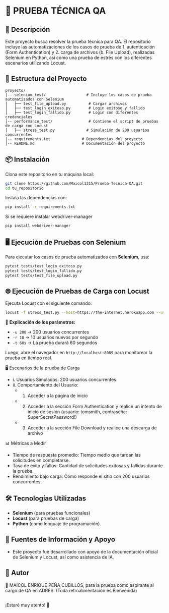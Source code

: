 # 🚀 PRUEBA TÉCNICA QA

## 📌 Descripción
Este proyecto busca resolver la prueba técnica para QA. El repositorio incluye las automatizaciones de los casos de prueba de 1. autenticación (Form Authentication) y 2. carga de archivos (b.	File Upload), realizadas Selenium en Python, así como una prueba de estrés con los diferentes escenarios utilizando Locust.

## 📂 Estructura del Proyecto
```
proyecto/
│-- selenium_test/                  # Incluye los casos de prueba automatizados con Selenium
│   ├── test_file_upload.py          # Cargar archivos
│   ├── test_login_exitoso.py        # Login exitoso y fallido
│   ├── test_login_fallido.py        # Login con diferentes credenciales
│-- performance_test/                # Contiene el script de pruebas de carga con Locust
│   ├── stress_test.py              # Simulación de 200 usuarios concurrentes
│-- requirements.txt              # Dependencias del proyecto
│-- README.md                     # Documentación del proyecto
```

## 📦 Instalación

Clona este repositorio en tu máquina local:
```sh
git clone https://github.com/Maicol1315/Prueba-Tecnica-QA.git
cd tu_repositorio
```

Instala las dependencias con:
```sh
pip install -r requirements.txt
```

Si se requiere instalar webdriver-manager
```sh
pip install webdriver-manager
```

## 🖥️ Ejecución de Pruebas con Selenium

Para ejecutar los casos de prueba automatizados con **Selenium**, usa:
```sh
pytest tests/test_login_exitoso.py
pytest tests/test_login_fallido.py
pytest tests/test_file_upload.py
```

## 🌐 Ejecución de Pruebas de Carga con Locust

Ejecuta Locust con el siguiente comando:
```sh
locust -f stress_test.py --host=https://the-internet.herokuapp.com --users 200 --spawn-rate 10 --run-time 60s
```

🔹 **Explicación de los parámetros:**
- `-u 200` → 200 usuarios concurrentes
- `-r 10` → 10 usuarios nuevos por segundo
- `-t 60s` → La prueba durará 60 segundos

Luego, abre el navegador en `http://localhost:8089` para monitorear la prueba en tiempo real.

🖥️ Escenarios de la prueba de Carga
  - i.	Usuarios Simulados: 200 usuarios concurrentes
  - ii.	Comportamiento del Usuario:
    - 1.	Acceder a la página de inicio
    - 2.	Acceder a la sección Form Authentication y realice un intento de inicio de sesión (usuario: tomsmith, contraseña: SuperSecretPassword!)
    - 3.	Acceder a la sección File Download y realice una descarga de archivo


📊 Métricas a Medir

- Tiempo de respuesta promedio: Tiempo medio que tardan las solicitudes en completarse.
- Tasa de éxito y fallos: Cantidad de solicitudes exitosas y fallidas durante la prueba.
- Rendimiento bajo carga: Cómo responde el sitio con 200 usuarios concurrentes.

## 🛠️ Tecnologías Utilizadas
- **Selenium** (para pruebas funcionales)
- **Locust** (para pruebas de carga)
- **Python** (como lenguaje de programación).

## 📖 Fuentes de Información y Apoyo
- Este proyecto fue desarrollado con apoyo de la documentación oficial de Selenium y Locust, así como asistencia de IA.

## 📜 Autor
🚀 MAICOL ENRIQUE PEÑA CUBILLOS, para la prueba como aspirante al cargo de QA en ADRES. (Toda retroalimentación es Bienvenida)

##

¡Estaré muy atento! 🎯

